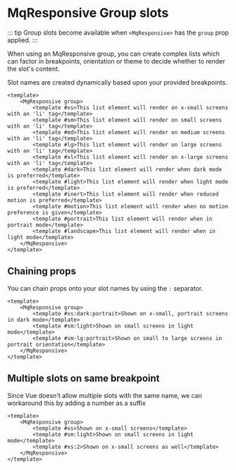 # MqResponsive Group slots

::: tip
Group slots become available when `<MqResponsive>` has the `group` prop applied.
:::

When using an MqResponsive group, you can create complex lists which can factor in breakpoints, orientation or theme to decide whether to render the slot's content.

Slot names are created dynamically based upon your provided breakpoints.

```vue
<template>
    <MqResponsive group>
        <template #xs>This list element will render on x-small screens with an 'li' tag</template>
        <template #sm>This list element will render on small screens with an 'li' tag</template>
        <template #md>This list element will render on medium screens with an 'li' tag</template>
        <template #lg>This list element will render on large screens with an 'li' tag</template>
        <template #xl>This list element will render on x-large screens with an 'li' tag</template>
        <template #dark>This list element will render when dark mode is preferred</template>
        <template #light>This list element will render when light mode is preferred</template>
        <template #inert>This list element will render when reduced motion is preferred</template>
        <template #motion>This list element will render when no motion preference is given</template>
        <template #portrait>This list element will render when in portrait mode</template>
        <template #landscape>This list element will render when in light mode</template>
    </MqResponsive>
</template>
```

## Chaining props

You can chain props onto your slot names by using the `:` separator.

```vue
<template>
    <MqResponsive group>
        <template #xs:dark:portrait>Shown on x-small, portrait screens in dark mode</template>
        <template #sm:light>Shown on small screens in light mode</template>
        <template #sm-lg:portrait>Shown on small to large screens in portrait orientation</template>
    </MqResponsive>
</template>
```

## Multiple slots on same breakpoint

Since Vue doesn't allow multiple slots with the same name, we can workaround this by adding a number as a suffix

```vue
<template>
    <MqResponsive group>
        <template #xs>Shown on x-small screens</template>
        <template #sm:light>Shown on small screens in light mode</template>
        <template #xs:2>Shown on x-small screens as well</template>
    </MqResponsive>
</template>
```

